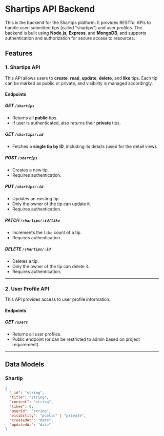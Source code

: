 # Shartips API Backend

This is the backend for the Shartips platform. It provides RESTful APIs to handle user-submitted tips (called "shartips") and user profiles. The backend is built using **Node.js**, **Express**, and **MongoDB**, and supports authentication and authorization for secure access to resources.

## Features

### 1. Shartips API

This API allows users to **create**, **read**, **update**, **delete**, and **like** tips. Each tip can be marked as public or private, and visibility is managed accordingly.

#### Endpoints

##### GET `/shartips`
- Returns all **public** tips.
- If user is authenticated, also returns their **private** tips.

##### GET `/shartips/:id`
- Fetches a **single tip by ID**, including its details (used for the detail view).

##### POST `/shartips`
- Creates a new tip.
- Requires authentication.

##### PUT `/shartips/:id`
- Updates an existing tip.
- Only the owner of the tip can update it.
- Requires authentication.

##### PATCH `/shartips/:id/like`
- Increments the `like` count of a tip.
- Requires authentication.

##### DELETE `/shartips/:id`
- Deletes a tip.
- Only the owner of the tip can delete it.
- Requires authentication.

---

### 2. User Profile API

This API provides access to user profile information.

#### Endpoints

##### GET `/users`
- Returns all user profiles.
- Public endpoint (or can be restricted to admin based on project requirement).

---

## Data Models

### Shartip

```json
{
  "_id": "string",
  "title": "string",
  "content": "string",
  "likes": 0,
  "userId": "string",
  "visibility": "public" | "private",
  "createdAt": "date",
  "updatedAt": "date"
}
